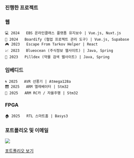 ### 진행한 프로젝트

### 웹
```
💻 2024   EBS 온라인클래스 플랫폼 유지보수 | Vue.js, Nuxt.js
🔧 2024   Boardify (협업 프로젝트 관리 도구) | Vue.js, Supabase
🎮 2023   Escape From Tarkov Helper | React
📈 2023   Blueocean (주식정보 웹사이트) | Java, Spring
💊 2023   Pilldex (약물 검색 웹사이트) | Java, Spring
```

### 임베디드
```
🌀 2025   AVR 선풍기 | Atmega128a
🛗 2025   ARM 엘레베이터 | Stm32
🚗 2025   ARM RC카 / 자율주행 | Stm32
```

### FPGA
```
🏠️ 2025   RTL 스마트홈 | Basys3
```

### 포트폴리오 및 이메일
<a href="mailto:alsgudrl132@gmail.com">
    <img src="https://img.shields.io/badge/이메일-EA4335?style=for-the-badge&logo=gmail&logoColor=white"/>
</a>

[포트폴리오 보기](https://raw.githubusercontent.com/alsgudrl132/fpga-embedded-portfolio/main/2025_%EB%AF%BC%ED%98%95%EA%B8%B0_FPGA_%EC%9E%84%EB%B2%A0%EB%94%94%EB%93%9C_%ED%8F%AC%ED%8A%B8%ED%8F%B4%EB%A6%AC%EC%98%A4.pdf)

